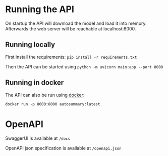 # Running the API
On startup the API will download the model and load it into memory. 
Afterwards the web server will be reachable at localhost:8000.

## Running locally
First install the requirements: `pip install -r requirements.txt`

Then the API can be started using `python -m uvicorn main:app --port 8000`

## Running in docker
The API can also be run using [docker](https://www.docker.com/):

`docker run -p 8000:8000 autosummary:latest`

# OpenAPI

SwaggerUI is available at `/docs`

OpenAPI json specification is available at `/openapi.json`